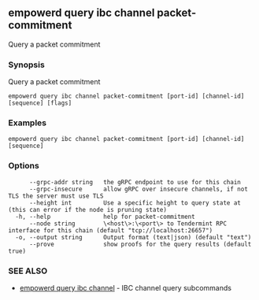## empowerd query ibc channel packet-commitment

Query a packet commitment

### Synopsis

Query a packet commitment

```
empowerd query ibc channel packet-commitment [port-id] [channel-id] [sequence] [flags]
```

### Examples

```
empowerd query ibc channel packet-commitment [port-id] [channel-id] [sequence]
```

### Options

```
      --grpc-addr string   the gRPC endpoint to use for this chain
      --grpc-insecure      allow gRPC over insecure channels, if not TLS the server must use TLS
      --height int         Use a specific height to query state at (this can error if the node is pruning state)
  -h, --help               help for packet-commitment
      --node string        \<host\>:\<port\> to Tendermint RPC interface for this chain (default "tcp://localhost:26657")
  -o, --output string      Output format (text|json) (default "text")
      --prove              show proofs for the query results (default true)
```

### SEE ALSO

* [empowerd query ibc channel](empowerd_query_ibc_channel.md)	 - IBC channel query subcommands

